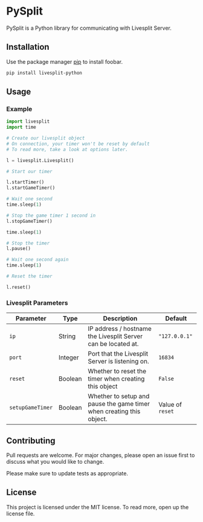 # PySplit

PySplit is a Python library for communicating with Livesplit Server.

## Installation

Use the package manager [pip](https://pip.pypa.io/en/stable/) to install foobar.

```bash
pip install livesplit-python
```

## Usage

### Example
```python
import livesplit
import time

# Create our livesplit object
# On connection, your timer won't be reset by default
# To read more, take a look at options later.

l = livesplit.Livesplit()

# Start our timer

l.startTimer()
l.startGameTimer()

# Wait one second
time.sleep(1)

# Stop the game timer 1 second in
l.stopGameTimer()

time.sleep(1)

# Stop the timer
l.pause()

# Wait one second again
time.sleep(1)

# Reset the timer

l.reset()
```

### Livesplit Parameters

| Parameter        | Type    | Description                                                          | Default          |
|------------------|---------|----------------------------------------------------------------------|------------------|
| `ip`             | String  | IP address / hostname the Livesplit Server can be located at.        | `"127.0.0.1"`    |
| `port`           | Integer | Port that the Livesplit Server is listening on.                      | `16834`          |
| `reset`          | Boolean | Whether to reset the timer when creating this object                 | `False`          |
| `setupGameTimer` | Boolean | Whether to setup and pause the game timer when creating this object. | Value of `reset` |

## Contributing
Pull requests are welcome. For major changes, please open an issue first to discuss what you would like to change.

Please make sure to update tests as appropriate.

## License

This project is licensed under the MIT license. To read more, open up the license file.